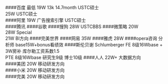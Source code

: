 ####百度
最低 19W 13k 14.7month USTC硕士  
25W USTC硕士  
####阿里
19W 广告搜索引擎 USTC硕士  
####腾讯
####谷歌
####搜狗
28W USTCBBS
####微策略
20W  
28W  Special  
21W  BI方向 
####完美世界
####网易
35W
####雅虎
28W
####opera咨询
分析师 base15W+bonus看绩效
####斯伦贝谢 Schlumberger
FE 8级16Wbase + 3W房补 库尔勒工资系数1.5  
PTE 8级16Wbase 研究生9级 博士10级
####人人
22W+   大数据方向  
####美团
20W  移动研发方向  
####小米
20W  移动研发方向  
####完美
20W  移动研发方向  

